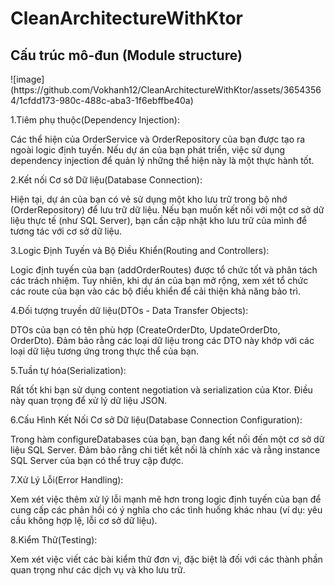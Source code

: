 # CleanArchitectureWithKtor

<h2>Cấu trúc mô-đun (Module structure)</h2>
![image](https://github.com/Vokhanh12/CleanArchitectureWithKtor/assets/36543564/1cfdd173-980c-488c-aba3-1f6ebffbe40a)


1.Tiêm phụ thuộc(Dependency Injection):


Các thể hiện của OrderService và OrderRepository của bạn được tạo ra ngoài logic định tuyến. Nếu dự án của bạn phát triển, việc sử dụng dependency injection để quản lý những thể hiện này là một thực hành tốt.


2.Kết nối Cơ sở Dữ liệu(Database Connection):


Hiện tại, dự án của bạn có vẻ sử dụng một kho lưu trữ trong bộ nhớ (OrderRepository) để lưu trữ dữ liệu. Nếu bạn muốn kết nối với một cơ sở dữ liệu thực tế (như SQL Server), bạn cần cập nhật kho lưu trữ của mình để tương tác với cơ sở dữ liệu.


3.Logic Định Tuyến và Bộ Điều Khiển(Routing and Controllers):


Logic định tuyến của bạn (addOrderRoutes) được tổ chức tốt và phân tách các trách nhiệm. Tuy nhiên, khi dự án của bạn mở rộng, xem xét tổ chức các route của bạn vào các bộ điều khiển để cải thiện khả năng bảo trì.


4.Đối tượng truyền dữ liệu(DTOs - Data Transfer Objects):


DTOs của bạn có tên phù hợp (CreateOrderDto, UpdateOrderDto, OrderDto). Đảm bảo rằng các loại dữ liệu trong các DTO này khớp với các loại dữ liệu tương ứng trong thực thể của bạn.


5.Tuần tự hóa(Serialization):


Rất tốt khi bạn sử dụng content negotiation và serialization của Ktor. Điều này quan trọng để xử lý dữ liệu JSON.


6.Cấu Hình Kết Nối Cơ sở Dữ liệu(Database Connection Configuration):


Trong hàm configureDatabases của bạn, bạn đang kết nối đến một cơ sở dữ liệu SQL Server. Đảm bảo rằng chi tiết kết nối là chính xác và rằng instance SQL Server của bạn có thể truy cập được.


7.Xử Lý Lỗi(Error Handling):


Xem xét việc thêm xử lý lỗi mạnh mẽ hơn trong logic định tuyến của bạn để cung cấp các phản hồi có ý nghĩa cho các tình huống khác nhau (ví dụ: yêu cầu không hợp lệ, lỗi cơ sở dữ liệu).


8.Kiểm Thử(Testing):


Xem xét việc viết các bài kiểm thử đơn vị, đặc biệt là đối với các thành phần quan trọng như các dịch vụ và kho lưu trữ.

